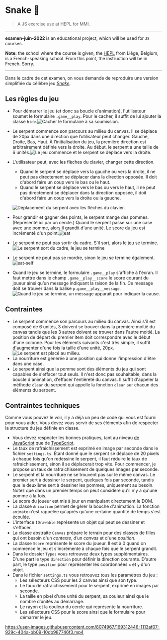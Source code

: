 # Snake 🐍

> A JS exercise use at HEPL for MMI.

* * *

**examen-juin-2022** is an educational project, which will be used for `JS` courses.

**Note:** the school where the course is given, the [HEPL](https://hepl.be) from Liège, Belgium, is a French-speaking school. From this point, the instruction will be in French. Sorry.

* * *

Dans le cadre de cet examen, on vous demande de reproduire une version simplifiée du célèbre jeu *[Snake](https://fr.wikipedia.org/wiki/Snake_(genre_de_jeu_vidéo))*.

## Les règles du jeu   

* Pour démarrer le jeu (et donc sa boucle d'animation), l'utilisateur soumet le formulaire `.game__play`. Pour le cacher, il suffit de lui ajouter la classe `hide`.![Cacher le formulaire à sa soumission.](./img/hide-form.gif)

* Le serpent commence son parcours au milieu du canvas. Il se déplace de 20px dans une direction que l’utilisateur peut changer. Gauche, Droite, Bas, Haut. À l’initialisation du jeu, la première direction est arbitrairement définie vers la droite. Au début, le serpent a une taille de 6 unités.![Le jeu commence et le serpent se déplace vers la droite.](./img/start.gif)

* L'utilisateur peut, avec les flèches du clavier, changer cette direction.
  * Quand le serpent se déplace vers la gauche ou vers la droite, il ne peut pas directement se déplacer dans la direction opposée. Il doit d'abord faire un coup vers le bas ou le haut.
  * Quand le serpent se déplace vers le bas ou vers le haut, il ne peut pas directement se déplacer dans la direction opposée, il doit d'abord faire un coup vers la droite ou la gauche.

  ![Déplacement du serpent avec les flèches du clavier.](./img/move.gif)

* Pour grandir et gagner des points, le serpent mange des pommes. (Représenté ici par un cercle.) Quand le serpent passe sur une case avec une pomme, alors il grandit d'une unité. Le score du jeu est incrémenté d'un point.![eat](./img/eat.gif)

* Le serpent ne peut pas sortir du cadre. S'il sort, alors le jeu se termine.![Le serpent sort du cadre, le jeu se termine](./img/go-out.gif)

* Le serpent ne peut pas se mordre, sinon le jeu se termine également.![eat-self](./img/eat-self.gif)

* Quand le jeu se termine, le formulaire `.game__play` s'affiche à l'écran. Il faut mettre dans le champ `.game__play__score` le score courant du joueur ainsi qu’un message indiquant la raison de la fin. Ce message doit se trouver dans la balise `p.game__play__message`.![Quand le jeu se termine, un message apparait pour indiquer la cause.](./img/message.gif)

## Contraintes

* Le serpent commence son parcours au milieu du canvas. Ainsi s'il est composé de 6 unités, 3 doivent se trouver dans la première moitié du canvas tandis que les 3 autres doivent se trouver dans l'autre moitié. La position de départ du premier item doit correspondre avec le début d'une colonne. Pour les éléments suivants c'est très simple, il suffit d'augmenter d'une fois la taille d'une unité, 20px.![Le serpent est placé au milieu.](./img/middle.jpg)
* La nourriture est générée à une position qui donne l'impression d'être dans une case.
* Le serpent ainsi que la pomme sont des éléments du jeu qui sont capables de s'effacer tout seuls. Il n'est donc pas souhaitable, dans la boucle d'animation, d'effacer l'entièreté du canvas. Il suffit d'appeler la méthode `clear` du serpent qui appelle la fonction `clear` sur chacun des éléments du serpent.

## Contraintes techniques

Comme vous pouvez le voir, il y a déjà un peu de code qui vous est fourni pour vous aider. Vous devez vous servir de ses éléments afin de respecter la structure du jeu définie en classe.

* Vous devez respecter les bonnes pratiques, tant au niveau [de JavaScript](https://github.com/hepl-dcc/dcc-guidelines) que de [TypeScript](https://github.com/hepl-mmi/mmi-guidelines).
* Le taux de rafraichissement est exprimé en image par seconde dans le fichier `settings.ts`. Étant donné que le serpent se déplace de 20 pixels à chaque fois qu'on redessine le serpent, il faut réduire le taux de rafraichissement, sinon il se déplacerait trop vite. Pour commencer, je propose un taux de rafraichissement de quelques images par seconde.
* Le serpent et la nourriture ne se trouvent pas sur le même canvas. Le premier sert à dessiner le serpent, quelques fois par seconde, tandis que le deuxième sert à dessiner les pommes, uniquement au besoin. Notez que dans un premier temps on peut considère qu'il n'y a qu'une pomme à la fois.
* Le score du joueur est mis à jour en manipulant directement le DOM.
* La classe `Animation` permet de gérer la bouche d'animation. La fonction `animate` n'est rappelée qu'après qu'une certaine quantité de temps s'est écoulée.
* L'interface `IDrawable` représente un objet qui peut se dessiner et s'effacer.
* La classe abstraite `Canvas` prépare le terrain pour des classes de filles qui ont besoin d'un *contexte*, d’un *canvas* et d'une *position*.
* La classe `Score` représente le score du joueur. Il est à 0 quand on commence le jeu et s'incrémente à chaque fois que le serpent grandit.
* Dans le dossier `Types` vous retrouvez deux types supplémentaires. D'une part le type `direction` pour définir la direction courante. D'autre part, le type `position` pour représenter les coordonnées `x` et `y` d'un objet.
* Dans le fichier `settings.ts` vous retrouvez tous les paramètres du jeu :
  * Les sélecteurs CSS pour les 2 canvas ainsi que son type.
  * Le taux de rafraichissement pour le serpent, exprimé en images par seconde.
  * La taille en pixel d'une unité du serpent, sa couleur ainsi que le nombre d’unités au démarrage.
  * Le rayon et la couleur du cercle qui représente la nourriture.
  * Les sélecteurs CSS pour le score ainsi que le formulaire pour démarrer le jeu.



https://user-images.githubusercontent.com/8074967/169312446-1113af07-929c-404a-bb09-10db987746f3.mp4


